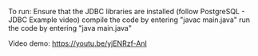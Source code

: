 To run:
Ensure that the JDBC libraries are installed (follow PostgreSQL - JDBC Example video)
compile the code by entering "javac main.java"
run the code by entering "java main.java"

Video demo:
https://youtu.be/yjENRzf-AnI
